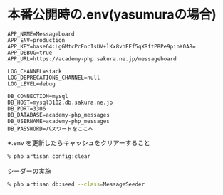 # 本番公開時の.env(yasumuraの場合)

```
APP_NAME=Messageboard
APP_ENV=production
APP_KEY=base64:LgGMtcPcEncIsUV+lKx8vhFEf5qXRftPRPe9pinK0A8=
APP_DEBUG=true
APP_URL=https://academy-php.sakura.ne.jp/messageboard

LOG_CHANNEL=stack
LOG_DEPRECATIONS_CHANNEL=null
LOG_LEVEL=debug

DB_CONNECTION=mysql
DB_HOST=mysql3102.db.sakura.ne.jp
DB_PORT=3306
DB_DATABASE=academy-php_messages
DB_USERNAME=academy-php_messages
DB_PASSWORD=パスワードをここへ
```

※.env を更新したらキャッシュをクリアーすること
```sh
% php artisan config:clear
```
シーダーの実施
```sh
% php artisan db:seed --class=MessageSeeder
```
